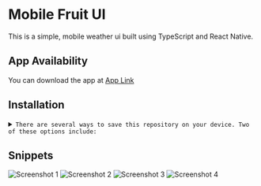 # Mobile Fruit UI

This is a simple, mobile weather ui built using TypeScript and React Native.

## App Availability

You can download the app at [App Link](https://expo.dev/@carrot_28/mobile-fruitshop-ui)

## Installation

<details>
<summary>
  <code>There are several ways to save this repository on your device. Two of these options include:</code>
</summary>

-   [Downloading repository as ZIP](https://github.com/carrot2803/Mobile-Fruit-UI/archive/refs/heads/master.zip)
-   Running the following command in a terminal, provided the [GitHub CLI](https://cli.github.com/) has been previously installed:

```sh
git clone https://github.com/carrot2803/Mobile-Fruit-UI.git
```

<code>Install React and dependencies: </code>

Run the following command to install the required dependencies:

```sh
npm i
```

Run the app: Connect your device or emulator, and run the following command to launch the app:

```sh
npm start
```

</details>

## Snippets

![Screenshot 1](assets/screenshots/screenshot1.png)
![Screenshot 2](assets/screenshots/screenshot2.png)
![Screenshot 3](assets/screenshots/screenshot3.png)
![Screenshot 4](assets/screenshots/screenshot4.png)
